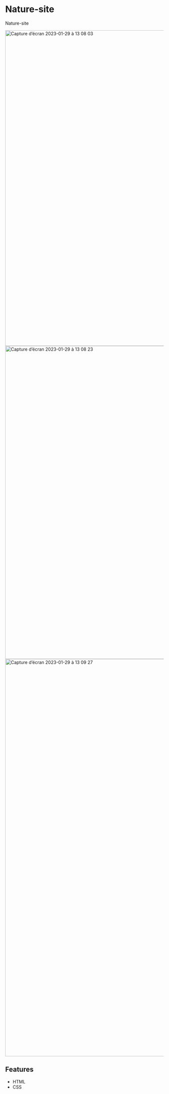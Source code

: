 # Nature-site
Nature-site

<img width="1004" alt="Capture d’écran 2023-01-29 à 13 08 03" src="https://user-images.githubusercontent.com/94567706/215322221-0f94c4a0-95b1-4b6b-96d7-e8d0d3e9dc25.png">
<img width="996" alt="Capture d’écran 2023-01-29 à 13 08 23" src="https://user-images.githubusercontent.com/94567706/215322223-69398c0a-fc33-4f06-b098-c584e658b7f1.png">
<img width="1264" alt="Capture d’écran 2023-01-29 à 13 09 27" src="https://user-images.githubusercontent.com/94567706/215322225-a690243a-aba9-4f2b-a4b7-c6fa4a813c14.png">

## Features

- HTML
- CSS

